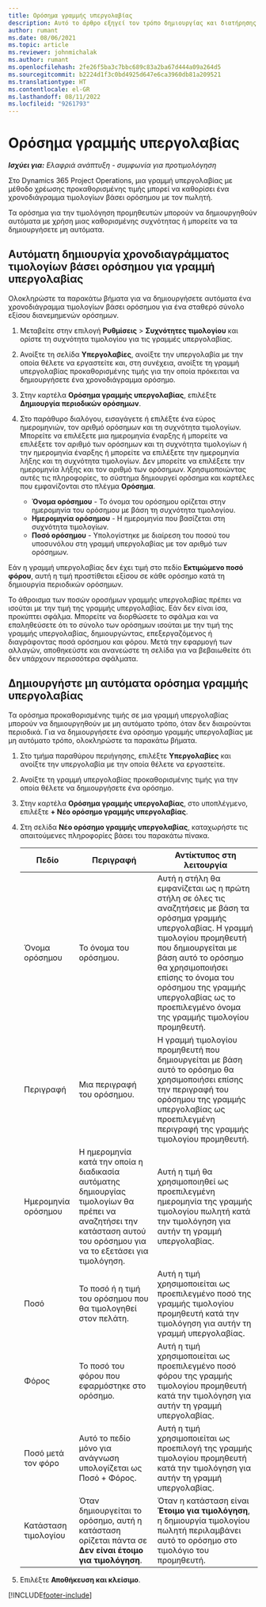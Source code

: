 ```yaml
---
title: Ορόσημα γραμμής υπεργολαβίας
description: Αυτό το άρθρο εξηγεί τον τρόπο δημιουργίας και διατήρησης ενός χρονοδιαγράμματος τιμολογίων βάσει ορόσημου για μια υπεργολαβία με έναν προμηθευτή.
author: rumant
ms.date: 08/06/2021
ms.topic: article
ms.reviewer: johnmichalak
ms.author: rumant
ms.openlocfilehash: 2fe26f5ba3c7bbc689c83a2ba67d444a09a264d5
ms.sourcegitcommit: b2224d1f3c0bd4925d647e6ca3960db81a209521
ms.translationtype: HT
ms.contentlocale: el-GR
ms.lasthandoff: 08/11/2022
ms.locfileid: "9261793"
---
```

# <a name="subcontract-line-milestones"></a>Ορόσημα γραμμής υπεργολαβίας

_**Ισχύει για:** Ελαφριά ανάπτυξη - συμφωνία για προτιμολόγηση_

Στο Dynamics 365 Project Operations, μια γραμμή υπεργολαβίας με μέθοδο χρέωσης προκαθορισμένης τιμής μπορεί να καθορίσει ένα χρονοδιάγραμμα τιμολογίων βάσει ορόσημου με τον πωλητή.

Τα ορόσημα για την τιμολόγηση προμηθευτών μπορούν να δημιουργηθούν αυτόματα με χρήση μιας καθορισμένης συχνότητας ή μπορείτε να τα δημιουργήσετε μη αυτόματα.

## <a name="automatically-create-a-milestone-based-invoice-schedule-for-a-subcontract-line"></a>Αυτόματη δημιουργία χρονοδιαγράμματος τιμολογίων βάσει ορόσημου για γραμμή υπεργολαβίας

Ολοκληρώστε τα παρακάτω βήματα για να δημιουργήσετε αυτόματα ένα χρονοδιάγραμμα τιμολογίων βάσει ορόσημου για ένα σταθερό σύνολο εξίσου διανεμημενών ορόσημων.

1. Μεταβείτε στην επιλογή **Ρυθμίσεις** > **Συχνότητες τιμολογίου** και ορίστε τη συχνότητα τιμολογίου για τις γραμμές υπεργολαβίας.
2. Ανοίξτε τη σελίδα **Υπεργολαβίες**, ανοίξτε την υπεργολαβία με την οποία θέλετε να εργαστείτε και, στη συνέχεια, ανοίξτε τη γραμμή υπεργολαβίας προκαθορισμένης τιμής για την οποία πρόκειται να δημιουργήσετε ένα χρονοδιάγραμμα ορόσημο.
3. Στην καρτέλα **Ορόσημα γραμμής υπεργολαβίας**, επιλέξτε **Δημιουργία περιοδικών ορόσημων**.
4. Στο παράθυρο διαλόγου, εισαγάγετε ή επιλέξτε ένα εύρος ημερομηνιών, τον αριθμό ορόσημων και τη συχνότητα τιμολογίων. Μπορείτε να επιλέξετε μια ημερομηνία έναρξης ή μπορείτε να επιλέξετε τον αριθμό των ορόσημων και τη συχνότητα τιμολογίων ή την ημερομηνία έναρξης ή μπορείτε να επιλέξετε την ημερομηνία λήξης και τη συχνότητα τιμολογίων. Δεν μπορείτε να επιλέξετε την ημερομηνία λήξης και τον αριθμό των ορόσημων.
Χρησιμοποιώντας αυτές τις πληροφορίες, το σύστημα δημιουργεί ορόσημα και καρτέλες που εμφανίζονται στο πλέγμα **Ορόσημα**.

   - **Όνομα ορόσημου** - Το όνομα του ορόσημου ορίζεται στην ημερομηνία του ορόσημου με βάση τη συχνότητα τιμολογίου.
   - **Ημερομηνία ορόσημου** - Η ημερομηνία που βασίζεται στη συχνότητα τιμολογίων.
   - **Ποσό ορόσημου** - Υπολογίστηκε με διαίρεση του ποσού του υποσυνόλου στη γραμμή υπεργολαβίας με τον αριθμό των ορόσημων.

Εάν η γραμμή υπεργολαβίας δεν έχει τιμή στο πεδίο **Εκτιμώμενο ποσό φόρου**, αυτή η τιμή προστίθεται εξίσου σε κάθε ορόσημο κατά τη δημιουργία περιοδικών ορόσημων.

Το άθροισμα των ποσών οροσήμων γραμμής υπεργολαβίας πρέπει να ισούται με την τιμή της γραμμής υπεργολαβίας. Εάν δεν είναι ίσα, προκύπτει σφάλμα. Μπορείτε να διορθώσετε το σφάλμα και να επαληθεύσετε ότι το σύνολο των ορόσημων ισούται με την τιμή της γραμμής υπεργολαβίας, δημιουργώντας, επεξεργαζόμενος ή διαγράφοντας ποσά ορόσημου και φόρου. Μετά την εφαρμογή των αλλαγών, αποθηκεύστε και ανανεώστε τη σελίδα για να βεβαιωθείτε ότι δεν υπάρχουν περισσότερα σφάλματα.

## <a name="manually-create-subcontract-line-milestones"></a>Δημιουργήστε μη αυτόματα ορόσημα γραμμής υπεργολαβίας

Τα ορόσημα προκαθορισμένης τιμής σε μια γραμμή υπεργολαβίας μπορούν να δημιουργηθούν με μη αυτόματο τρόπο, όταν δεν διαιρούνται περιοδικά. Για να δημιουργήσετε ένα ορόσημο γραμμής υπεργολαβίας με μη αυτόματο τρόπο, ολοκληρώστε τα παρακάτω βήματα.

1. Στο τμήμα παραθύρου περιήγησης, επιλέξτε **Υπεργολαβίες** και ανοίξτε την υπεργολαβία με την οποία θέλετε να εργαστείτε.
2. Ανοίξτε τη γραμμή υπεργολαβίας προκαθορισμένης τιμής για την οποία θέλετε να δημιουργήσετε ένα ορόσημο.
3. Στην καρτέλα **Ορόσημα γραμμής υπεργολαβίας**, στο υποπλέγμενο, επιλέξτε **+ Νέο ορόσημο γραμμής υπεργολαβίας**.
4. Στη σελίδα **Νέο ορόσημο γραμμής υπεργολαβίας**, καταχωρήστε τις απαιτούμενες πληροφορίες βάσει του παρακάτω πίνακα.

    | Πεδίο | Περιγραφή |Αντίκτυπος στη λειτουργία|
    | --- | --- |----------------------|
    | Όνομα ορόσημου | Το όνομα του ορόσημου. |Αυτή η στήλη θα εμφανίζεται ως η πρώτη στήλη σε όλες τις αναζητήσεις με βάση τα ορόσημα γραμμής υπεργολαβίας. Η γραμμή τιμολογίου προμηθευτή που δημιουργείται με βάση αυτό το ορόσημο θα χρησιμοποιήσει επίσης το όνομα του ορόσημου της γραμμής υπεργολαβίας ως το προεπιλεγμένο όνομα της γραμμής τιμολογίου προμηθευτή.|
    | Περιγραφή | Μια περιγραφή του ορόσημου. |Η γραμμή τιμολογίου προμηθευτή που δημιουργείται με βάση αυτό το ορόσημο θα χρησιμοποιήσει επίσης την περιγραφή του ορόσημου της γραμμής υπεργολαβίας ως προεπιλεγμένη περιγραφή της γραμμής τιμολογίου προμηθευτή.|
    | Ημερομηνία ορόσημου | Η ημερομηνία κατά την οποία η διαδικασία αυτόματης δημιουργίας τιμολογίων θα πρέπει να αναζητήσει την κατάσταση αυτού του ορόσημου για να το εξετάσει για τιμολόγηση.| Αυτή η τιμή θα χρησιμοποιηθεί ως προεπιλεγμένη ημερομηνία της γραμμής τιμολογίου πωλητή κατά την τιμολόγηση για αυτήν τη γραμμή υπεργολαβίας. |
    | Ποσό | Το ποσό ή η τιμή του ορόσημου που θα τιμολογηθεί στον πελάτη. |Αυτή η τιμή χρησιμοποιείται ως προεπιλεγμένο ποσό της γραμμής τιμολογίου προμηθευτή κατά την τιμολόγηση για αυτήν τη γραμμή υπεργολαβίας. |
    | Φόρος | Το ποσό του φόρου που εφαρμόστηκε στο ορόσημο.| Αυτή η τιμή χρησιμοποιείται ως προεπιλεγμένο ποσό φόρου της γραμμής τιμολογίου προμηθευτή κατά την τιμολόγηση για αυτήν τη γραμμή υπεργολαβίας. |
    | Ποσό μετά τον φόρο | Αυτό το πεδίο μόνο για ανάγνωση υπολογίζεται ως Ποσό + Φόρος.|Αυτή η τιμή χρησιμοποιείται ως προεπιλογή της γραμμής τιμολογίου προμηθευτή κατά την τιμολόγηση για αυτήν τη γραμμή υπεργολαβίας. |
    | Κατάσταση τιμολογίου | Όταν δημιουργείται το ορόσημο, αυτή η κατάσταση ορίζεται πάντα σε **Δεν είναι έτοιμο για τιμολόγηση**.|  Όταν η κατάσταση είναι **Έτοιμο για τιμολόγηση**, η δημιουργία τιμολογίου πωλητή περιλαμβάνει αυτό το ορόσημο στο τιμολόγιο του προμηθευτή. |

5. Επιλέξτε **Αποθήκευση και κλείσιμο**.


[!INCLUDE[footer-include](../../includes/footer-banner.md)]
